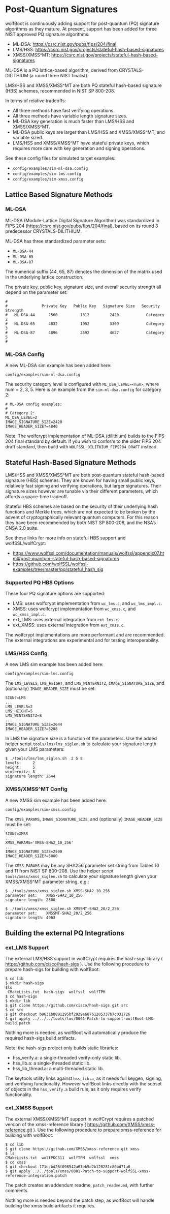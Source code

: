# Post-Quantum Signatures

wolfBoot is continuously adding support for post-quantum (PQ) signature
algorithms as they mature. At present, support has been added for three NIST
approved PQ signature algorithms:

- ML-DSA: https://csrc.nist.gov/pubs/fips/204/final
- LMS/HSS: https://csrc.nist.gov/projects/stateful-hash-based-signatures
- XMSS/XMSS^MT: https://csrc.nist.gov/projects/stateful-hash-based-signatures

ML-DSA is a PQ lattice-based algorithm, derived from
CRYSTALS-DILITHIUM (a round three NIST finalist).

LMS/HSS and XMSS/XMSS^MT are both PQ stateful hash-based signature (HBS)
schemes, recommended in NIST SP 800-208.

In terms of relative tradeoffs:
- All three methods have fast verifying operations.
- All three methods have variable length signature sizes.
- ML-DSA key generation is much faster than LMS/HSS and XMSS/XMSS^MT.
- ML-DSA public keys are larger than LMS/HSS and XMSS/XMSS^MT, and
  variable sized.
- LMS/HSS and XMSS/XMSS^MT have stateful private keys, which requires
  more care with key generation and signing operations.

See these config files for simulated target examples:

- `config/examples/sim-ml-dsa.config`
- `config/examples/sim-lms.config`
- `config/examples/sim-xmss.config`

## Lattice Based Signature Methods

### ML-DSA

ML-DSA (Module-Lattice Digital Signature Algorithm) was standardized in
FIPS 204 (https://csrc.nist.gov/pubs/fips/204/final), based on its
round 3 predecessor CRYSTALS-DILITHIUM.

ML-DSA has three standardized parameter sets:

- `ML-DSA-44`
- `ML-DSA-65`
- `ML-DSA-87`

The numerical suffix (44, 65, 87) denotes the dimension of the matrix used
in the underlying lattice construction.

The private key, public key, signature size, and overall security strength
all depend on the parameter set:

```
#
#               Private Key   Public Key   Signature Size   Security Strength
#   ML-DSA-44      2560          1312         2420            Category 2
#   ML-DSA-65      4032          1952         3309            Category 3
#   ML-DSA-87      4896          2592         4627            Category 5
#
```

### ML-DSA Config

A new ML-DSA sim example has been added here:

```
config/examples/sim-ml-dsa.config
```

The security category level is configured with `ML_DSA_LEVEL=<num>`, where
num = 2, 3, 5. Here is an example from the `sim-ml-dsa.config` for category
2:

```
# ML-DSA config examples:
#
# Category 2:
ML_DSA_LEVEL=2
IMAGE_SIGNATURE_SIZE=2420
IMAGE_HEADER_SIZE?=4840
```

Note: The wolfcrypt implementation of ML-DSA (dilithium) builds to the
FIPS 204 final standard by default. If you wish to conform to the older
FIPS 204 draft standard, then build with `WOLFSSL_DILITHIUM_FIPS204_DRAFT`
instead.

## Stateful Hash-Based Signature Methods

LMS/HSS and XMSS/XMSS^MT are both post-quantum stateful hash-based signature
(HBS) schemes. They are known for having small public keys, relatively fast
signing and verifying operations, but larger signatures. Their signature sizes
however are tunable via their different parameters, which affords a space-time
tradeoff.

Stateful HBS schemes are based on the security of their underlying hash
functions and Merkle trees, which are not expected to be broken by the advent
of cryptographically relevant quantum computers. For this reason they have
been recommended by both NIST SP 800-208, and the NSA’s CNSA 2.0 suite.

See these links for more info on stateful HBS support and wolfSSL/wolfCrypt:
- https://www.wolfssl.com/documentation/manuals/wolfssl/appendix07.html#post-quantum-stateful-hash-based-signatures
- https://github.com/wolfSSL/wolfssl-examples/tree/master/pq/stateful_hash_sig

### Supported PQ HBS Options

These four PQ signature options are supported:
- LMS: uses wolfcrypt implementation from `wc_lms.c`, and `wc_lms_impl.c`.
- XMSS: uses wolfcrypt implementation from `wc_xmss.c`, and `wc_xmss_impl.c`.
- ext_LMS: uses external integration from `ext_lms.c`.
- ext_XMSS: uses external integration from `ext_xmss.c`.

The wolfcrypt implementations are more performant and are recommended.
The external integrations are experimental and for testing interoperability.

### LMS/HSS Config

A new LMS sim example has been added here:
```
config/examples/sim-lms.config
```

The `LMS_LEVELS`, `LMS_HEIGHT`, and `LMS_WINTERNITZ`, `IMAGE_SIGNATURE_SIZE`,
and (optionally) `IMAGE_HEADER_SIZE` must be set:

```
SIGN?=LMS
...
LMS_LEVELS=2
LMS_HEIGHT=5
LMS_WINTERNITZ=8
...
IMAGE_SIGNATURE_SIZE=2644
IMAGE_HEADER_SIZE?=5288
```

In LMS the signature size is a function of the parameters. Use the added helper
script `tools/lms/lms_siglen.sh` to calculate your signature length given your
LMS parameters:
```
$ ./tools/lms/lms_siglen.sh  2 5 8
levels:     2
height:     5
winternitz: 8
signature length: 2644
```

### XMSS/XMSS^MT Config

A new XMSS sim example has been added here:
```
config/examples/sim-xmss.config
```

The `XMSS_PARAMS`, `IMAGE_SIGNATURE_SIZE`, and (optionally) `IMAGE_HEADER_SIZE`
must be set:

```
SIGN?=XMSS
...
XMSS_PARAMS='XMSS-SHA2_10_256'
...
IMAGE_SIGNATURE_SIZE=2500
IMAGE_HEADER_SIZE?=5000
```

The `XMSS_PARAMS` may be any SHA256 parameter set string from Tables 10 and 11
from NIST SP 800-208.  Use the helper script `tools/xmss/xmss_siglen.sh` to
calculate your signature length given your XMSS/XMSS^MT parameter string, e.g.:
```
$ ./tools/xmss/xmss_siglen.sh XMSS-SHA2_10_256
parameter set:    XMSS-SHA2_10_256
signature length: 2500
```

```
$ ./tools/xmss/xmss_siglen.sh XMSSMT-SHA2_20/2_256
parameter set:    XMSSMT-SHA2_20/2_256
signature length: 4963
```

## Building the external PQ Integrations

### ext_LMS Support

The external LMS/HSS support in wolfCrypt requires the hash-sigs library ( https://github.com/cisco/hash-sigs ).
Use the following procedure to prepare hash-sigs for building with wolfBoot:

```
$ cd lib
$ mkdir hash-sigs
$ls
 CMakeLists.txt  hash-sigs  wolfssl  wolfTPM
$ cd hash-sigs
$ mkdir lib
$ git clone https://github.com/cisco/hash-sigs.git src
$ cd src
$ git checkout b0631b8891295bf2929e68761205337b7c031726
$ git apply ../../../tools/lms/0001-Patch-to-support-wolfBoot-LMS-build.patch
```

Nothing more is needed, as wolfBoot will automatically produce the required
hash-sigs build artifacts.

Note: the hash-sigs project only builds static libraries:
- hss_verify.a: a single-threaded verify-only static lib.
- hss_lib.a: a single-threaded static lib.
- hss_lib_thread.a: a multi-threaded static lib.

The keytools utility links against `hss_lib.a`, as it needs full
keygen, signing, and verifying functionality. However wolfBoot
links directly with the subset of objects in the `hss_verify.a`
build rule, as it only requires verify functionality.


### ext_XMSS Support

The external XMSS/XMSS^MT support in wolfCrypt requires a patched version of the
xmss-reference library ( https://github.com/XMSS/xmss-reference.git ).
Use the following procedure to prepare xmss-reference for building with
wolfBoot:

```
$ cd lib
$ git clone https://github.com/XMSS/xmss-reference.git xmss
$ ls
CMakeLists.txt  wolfPKCS11  wolfTPM  wolfssl  xmss
$ cd xmss
$ git checkout 171ccbd26f098542a67eb5d2b128281c80bd71a6
$ git apply ../../tools/xmss/0001-Patch-to-support-wolfSSL-xmss-reference-integration.patch
```

The patch creates an addendum readme, `patch_readme.md`, with further comments.

Nothing more is needed beyond the patch step, as wolfBoot will handle building
the xmss build artifacts it requires.

